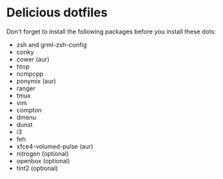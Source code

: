 Delicious dotfiles
=====

Don't forget to install the following packages before you install these dots:

- zsh and grml-zsh-config
- conky
- cower (aur)
- htop
- ncmpcpp
- ponymix (aur)
- ranger
- tmux
- vim
- compton
- dmenu
- dunst
- i3
- feh
- xfce4-volumed-pulse (aur)
- nitrogen (optional)
- openbox (optional)
- tint2 (optional)
